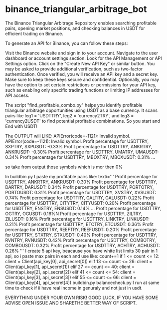 # binance_triangular_arbitrage_bot
The Binance Triangular Arbitrage Repository enables searching profitable pairs, opening market positions, and checking balances in USDT for efficient trading on Binance.


To generate an API for Binance, you can follow these steps:

Visit the Binance website and sign in to your account.
Navigate to the user dashboard or account settings section.
Look for the API Management or API Settings option.
Click on the "Create New API Key" or similar button.
You may be asked to provide additional verification, such as two-factor authentication.
Once verified, you will receive an API key and a secret key. Make sure to keep these keys secure and confidential.
Optionally, you may have the option to set certain restrictions or permissions for your API key, such as enabling only specific trading functions or limiting IP addresses for API access.


The script "find_profitable_combo.py" helps you identify profitable triangular arbitrage opportunities using USDT as a base currency. It scans pairs like leg1 = 'USDTTRY', leg2 = 'currency2TRY', and leg3 = 'currency2USDT' to find potential profitable combinations.
So you start and End with USDT!


The OUTPUT will LIKE:
APIError(code=-1121): Invalid symbol.
APIError(code=-1121): Invalid symbol.
Profit percentage for USDTTRY, SXPTRY, SXPUSDT: -0.33%
Profit percentage for USDTTRY, ANKRTRY, ANKRUSDT: -0.30%
Profit percentage for USDTTRY, UMATRY, UMAUSDT: 0.34%
Profit percentage for USDTTRY, MBOXTRY, MBOXUSDT: 0.31%
...

so take from output those symbols which is mor then 0%


In buildbin.py I paste my profitable pairs like:
texti='''
    Profit percentage for USDTTRY, ANKRTRY, ANKRUSDT: 0.30%
    Profit percentage for USDTTRY, DARTRY, DARUSDT: 0.34%
    Profit percentage for USDTTRY, PORTOTRY, PORTOUSDT: 0.31%
    Profit percentage for USDTTRY, XVSTRY, XVSUSDT: 0.74%
    Profit percentage for USDTTRY, GALTRY, GALUSDT: 0.22%
    Profit percentage for USDTTRY, CITYTRY, CITYUSDT: 0.20%
    Profit percentage for USDTTRY, ENSTRY, ENSUSDT: 0.14%
    ...
    Profit percentage for USDTTRY, OGTRY, OGUSDT: 0.16%N
    Profit percentage for USDTTRY, ZILTRY, ZILUSDT: 0.16%
    Profit percentage for USDTTRY, LINKTRY, LINKUSDT: 0.21%
    Profit percentage for USDTTRY, ETCTRY, ETCUSDT: 0.36%
    Profit percentage for USDTTRY, REEFTRY, REEFUSDT: 0.20%
    Profit percentage for USDTTRY, STXTRY, STXUSDT: 0.40%
    Profit percentage for USDTTRY, RVNTRY, RVNUSDT: 0.42%
    Profit percentage for USDTTRY, COMBOTRY, COMBOUSDT: 0.32%
    Profit percentage for USDTTRY, ACHTRY, ACHUSDT: 0.26%
    '''
I create 5 api key, beacause you have white list limits 30 pair in 1 api, so i paste max pairs in each and use like:
count+=1
        if 1 <= count <= 12:
            client = Client(api_key[0], api_secret[0])
        elif 13 <= count <= 26:
            client = Client(api_key[1], api_secret[1])
        elif 27 <= count <= 40:
            client = Client(api_key[2], api_secret[2])
        elif 41 <= count <= 54:
            client = Client(api_key[3], api_secret[3])
        elif 55 <= count <= 66:
            client = Client(api_key[4], api_secret[4])
buildbin.py balancecheck.py I run at same time to check if ii have real income in genuraly and not just in usdt.

EVERYTHING UNDER YOUR OWN RISK! GOOD LUCK, IF YOU HAVE SOME ADVISE OPEN ISSUE AND SHARETHE BETTER WAY OF SCRIPT.
